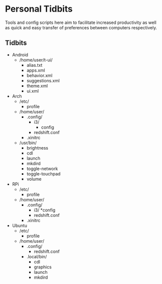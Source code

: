 # Personal Tidbits
Tools and config scripts here aim to facilitate increased productivity as well as quick and easy transfer of preferences between computers respectively.

## Tidbits
* Android
  * /home/user/t-ui/
    * alias.txt
    * apps.xml
    * behavior.xml
    * suggestions.xml
    * theme.xml
    * ui.xml
* Arch
  * /etc/
    * profile
  * /home/user/
    * .config/
      * i3/
        * config
      * redshift.conf
    * .xinitrc
  * /usr/bin/
    * brightness
    * cdl
    * launch
    * mkdird
    * toggle-network
    * toggle-touchpad
    * volume
* RPi
  * /etc/
    * profile
  * /home/user/
    * .config/
      * i3/
        *config
      * redshift.conf
    * .xinitrc
* Ubuntu
  * /etc/
    * profile
  * /home/user/
    * .config/
      * redshift.conf
    * .local/bin/
      * cdl
      * graphics
      * launch
      * mkdird
